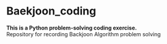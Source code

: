 # Baekjoon_coding
**This is a Python problem-solving coding exercise.** <br>
Repository for recording Backjoon Algorithm problem solving
